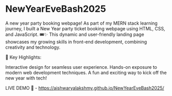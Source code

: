 # NewYearEveBash2025
A new year party booking webpage!
As part of my MERN stack learning journey, I built a New Year party ticket booking webpage using HTML, CSS, and JavaScript. 🎟️✨ This dynamic and user-friendly landing page showcases my growing skills in front-end development, combining creativity and technology.

🌟 Key Highlights:

Interactive design for seamless user experience.
Hands-on exposure to modern web development techniques.
A fun and exciting way to kick off the new year with tech!

LIVE DEMO 🔗 - https://aishwaryalakshmy.github.io/NewYearEveBash2025/

